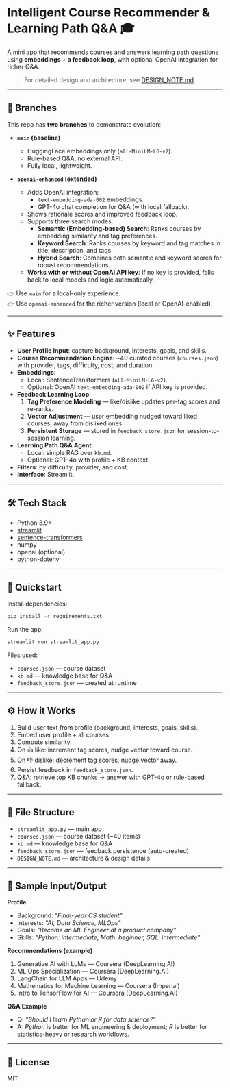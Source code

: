 # Intelligent Course Recommender & Learning Path Q&A 🎓

A mini app that recommends courses and answers learning path questions using **embeddings + a feedback loop**, with optional OpenAI integration for richer Q&A.

> For detailed design and architecture, see [DESIGN_NOTE.md](./DESIGN_NOTE.md).

---

## 🌿 Branches
This repo has **two branches** to demonstrate evolution:

- **`main` (baseline)**  
  - HuggingFace embeddings only (`all-MiniLM-L6-v2`).  
  - Rule-based Q&A, no external API.  
  - Fully local, lightweight.  

- **`openai-enhanced` (extended)**  
  - Adds OpenAI integration:  
    - `text-embedding-ada-002` embeddings.  
    - GPT-4o chat completion for Q&A (with local fallback).  
  - Shows rationale scores and improved feedback loop. 
  - Supports three search modes:
    - **Semantic (Embedding-based) Search**: Ranks courses by embedding similarity and tag preferences.
    - **Keyword Search**: Ranks courses by keyword and tag matches in title, description, and tags.
    - **Hybrid Search**: Combines both semantic and keyword scores for robust recommendations.
  - **Works with or without OpenAI API key**: If no key is provided, falls back to local models and logic automatically.

👉 Use `main` for a local-only experience.  
👉 Use `openai-enhanced` for the richer version (local or OpenAI-enabled).

---

## ✨ Features
- **User Profile Input**: capture background, interests, goals, and skills.
- **Course Recommendation Engine**: ~40 curated courses (`courses.json`) with provider, tags, difficulty, cost, and duration.
- **Embeddings**:  
  - Local: SentenceTransformers (`all-MiniLM-L6-v2`).  
  - Optional: OpenAI `text-embedding-ada-002` if API key is provided.  
- **Feedback Learning Loop**:  
  1. **Tag Preference Modeling** — like/dislike updates per-tag scores and re-ranks.  
  2. **Vector Adjustment** — user embedding nudged toward liked courses, away from disliked ones.  
  3. **Persistent Storage** — stored in `feedback_store.json` for session-to-session learning.  
- **Learning Path Q&A Agent**:  
  - Local: simple RAG over `kb.md`.  
  - Optional: GPT-4o with profile + KB context.  
- **Filters**: by difficulty, provider, and cost.  
- **Interface**: Streamlit.

---

## 🛠️ Tech Stack
- Python 3.9+  
- [streamlit](https://streamlit.io)  
- [sentence-transformers](https://www.sbert.net)  
- numpy  
- openai (optional)  
- python-dotenv  

---

## 🚀 Quickstart

Install dependencies:
```bash
pip install -r requirements.txt
```

Run the app:
```bash
streamlit run streamlit_app.py
```

Files used:
- `courses.json` — course dataset  
- `kb.md` — knowledge base for Q&A  
- `feedback_store.json` — created at runtime  

---

## ⚙️ How it Works
1. Build user text from profile (background, interests, goals, skills).  
2. Embed user profile + all courses.  
3. Compute similarity.
4. On 👍 like: increment tag scores, nudge vector toward course.  
5. On 👎 dislike: decrement tag scores, nudge vector away.  
6. Persist feedback in `feedback_store.json`.  
7. Q&A: retrieve top KB chunks → answer with GPT-4o or rule-based fallback.

---

## 📂 File Structure
- `streamlit_app.py` — main app  
- `courses.json` — course dataset (~40 items)  
- `kb.md` — knowledge base for Q&A  
- `feedback_store.json` — feedback persistence (auto-created)  
- `DESIGN_NOTE.md` — architecture & design details  

---

## 📖 Sample Input/Output

**Profile**
- Background: *"Final-year CS student"*  
- Interests: *"AI, Data Science, MLOps"*  
- Goals: *"Become an ML Engineer at a product company"*  
- Skills: *"Python: intermediate, Math: beginner, SQL: intermediate"*  

**Recommendations (example)**
1. Generative AI with LLMs — Coursera (DeepLearning.AI)  
2. ML Ops Specialization — Coursera (DeepLearning.AI)  
3. LangChain for LLM Apps — Udemy  
4. Mathematics for Machine Learning — Coursera (Imperial)  
5. Intro to TensorFlow for AI — Coursera (DeepLearning.AI)  

**Q&A Example**
- Q: *“Should I learn Python or R for data science?”*  
- A: *Python* is better for ML engineering & deployment; *R* is better for statistics-heavy or research workflows.  

---

## 📌 License
MIT